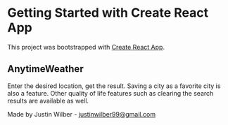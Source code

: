 # Getting Started with Create React App

This project was bootstrapped with [Create React App](https://github.com/facebook/create-react-app).

## AnytimeWeather 

Enter the desired location, get the result. Saving a city as a favorite city is also a feature. Other quality of life features such as clearing the search results are available as well.

Made by Justin Wilber - justinwilber99@gmail.com


